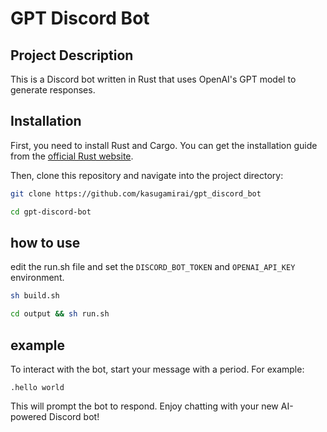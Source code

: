 # GPT Discord Bot

## Project Description

This is a Discord bot written in Rust that uses OpenAI's GPT model to generate responses.

## Installation

First, you need to install Rust and Cargo. You can get the installation guide from the [official Rust website](https://www.rust-lang.org/tools/install).

Then, clone this repository and navigate into the project directory:

```bash
git clone https://github.com/kasugamirai/gpt_discord_bot
```

```bash
cd gpt-discord-bot
```

## how to use

edit the run.sh file and set the `DISCORD_BOT_TOKEN` and `OPENAI_API_KEY` environment.

```bash
sh build.sh
```

```bash
cd output && sh run.sh
```

## example
To interact with the bot, start your message with a period. For example:

```
.hello world
```

This will prompt the bot to respond. Enjoy chatting with your new AI-powered Discord bot!